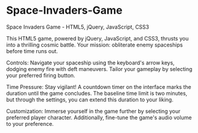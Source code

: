 # Space-Invaders-Game
 Space Invaders Game - HTML5, jQuery, JavaScript, CSS3

 This HTML5 game, powered by jQuery, JavaScript, and CSS3, thrusts you into a thrilling cosmic battle.
 Your mission: obliterate enemy spaceships before time runs out.

 

Controls:
Navigate your spaceship using the keyboard's arrow keys, dodging enemy fire with deft maneuvers. Tailor your gameplay by selecting your preferred firing button.

Time Pressure:
Stay vigilant! A countdown timer on the interface marks the duration until the game concludes. The baseline time limit is two minutes, but through the settings, you can extend this duration to your liking.

Customization:
Immerse yourself in the game further by selecting your preferred player character. Additionally, fine-tune the game's audio volume to your preference.
